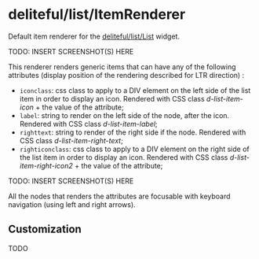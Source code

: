 # deliteful/list/ItemRenderer

Default item renderer for the [deliteful/list/List](List.html) widget.

TODO: INSERT SCREENSHOT(S) HERE

This renderer renders generic items that can have any of the following attributes (display
position of the rendering described for LTR direction) :
- `iconclass`: css class to apply to a DIV element on the left side of the list item in order to display an icon.
Rendered with CSS class _d-list-item-icon_ + the value of the attribute;
- `label`: string to render on the left side of the node, after the icon.
Rendered with CSS class _d-list-item-label_;
- `righttext`: string to render of the right side if the node.
Rendered with CSS class _d-list-item-right-text_;
- `righticonclass`: css class to apply to a DIV element on the right side of the list item in order to display an icon.
Rendered with CSS class _d-list-item-right-icon2_ + the value of the attribute;

TODO: INSERT SCREENSHOT(S) HERE

All the nodes that renders the attributes are focusable with keyboard navigation (using left and
right arrows).

## Customization

TODO

